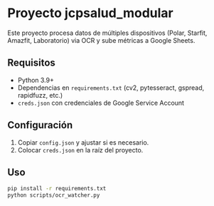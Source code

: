 # Proyecto jcpsalud_modular

Este proyecto procesa datos de múltiples dispositivos (Polar, Starfit, Amazfit, Laboratorio) via OCR y sube métricas a Google Sheets.

## Requisitos
- Python 3.9+
- Dependencias en `requirements.txt` (cv2, pytesseract, gspread, rapidfuzz, etc.)
- `creds.json` con credenciales de Google Service Account

## Configuración
1. Copiar `config.json` y ajustar si es necesario.
2. Colocar `creds.json` en la raíz del proyecto.

## Uso
```bash
pip install -r requirements.txt
python scripts/ocr_watcher.py